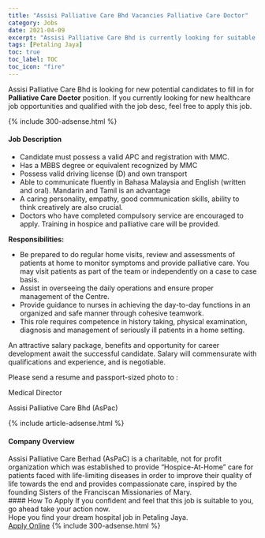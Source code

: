 ```yaml
---
title: "Assisi Palliative Care Bhd Vacancies Palliative Care Doctor" 
category: Jobs 
date: 2021-04-09 
excerpt: "Assisi Palliative Care Bhd is currently looking for suitable person to fill in the Palliative Care Doctor which positioned at Petaling Jaya" 
tags: [Petaling Jaya] 
toc: true 
toc_label: TOC 
toc_icon: "fire" 
--- 
```


<p>Assisi Palliative Care Bhd is looking for new potential candidates to fill in for <b>Palliative Care Doctor</b> position. If you currently looking for new healthcare job opportunities and qualified with the job desc, feel free to apply this job.
</p>{% include 300-adsense.html %} 
<div><div><h4>Job Description</h4></div><div><div><span><div><ul><li>Candidate must possess a valid APC and registration with MMC.</li><li>Has a MBBS degree or equivalent recognized by MMC</li><li>Possess valid driving license (D) and own transport</li><li>Able to communicate fluently in Bahasa Malaysia and English (written and oral). Mandarin and Tamil is an advantage</li><li>A caring&#160;personality, empathy, good communication skills, ability to think creatively are also crucial.</li><li>Doctors who have completed compulsory service are encouraged to apply. Training in hospice and palliative care will be provided.</li></ul><p><strong>Responsibilities:</strong></p><ul><li>Be prepared to do regular home visits, review and assessments of patients at home to monitor symptoms and provide palliative care. You may visit patients as part of the team or independently on a case to case basis.</li><li>Assist in overseeing the daily operations and ensure proper management of the Centre.</li><li>Provide guidance to nurses in achieving the day-to-day functions in an organized and safe manner through cohesive teamwork.</li><li>This role requires competence in history taking, physical examination, diagnosis and management of seriously ill patients in a home setting.</li></ul><p>An attractive salary package, benefits and opportunity for career development await the successful candidate. Salary will commensurate with qualifications and experience, and is negotiable.</p><p>Please send a resume and passport-sized photo to :</p><p>Medical Director</p><p>Assisi Palliative Care Bhd (AsPac)</p></div></span></div></div></div> 
{% include article-adsense.html %} 
<div><div><h4>Company Overview</h4></div><div><div><span><div><div>
<div>Assisi Palliative Care Berhad (AsPaC) is a charitable, not for profit organization which was established to provide &#8220;Hospice-At-Home&#8221; care for patients faced with life-limiting diseases in order to improve their quality of life towards the end and provides compassionate care, inspired by the founding Sisters of the Franciscan Missionaries of Mary.</div>
</div></div></span></div></div></div> 
#### How To Apply 
If you confident and feel that this job is suitable to you, go ahead take your action now. <br/> 
Hope you find your dream hospital job in Petaling Jaya. <br/> 
<a href="https://www.jobstreet.com.my/en/job/palliative-care-doctor-4515196?jobId=jobstreet-my-job-4515196" class="btn btn--warning" target="_blank" rel="nofollow noopenner">Apply Online</a> 
{% include 300-adsense.html %} 